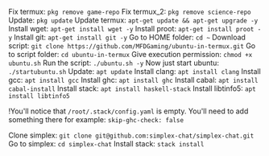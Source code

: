 Fix termux: ```pkg remove game-repo```
Fix termux_2: ```pkg remove science-repo```
Update: ```pkg update```
Update termux: ```apt-get update && apt-get upgrade -y```
Install wget: ```apt-get install wget -y```
Install proot: ```apt-get install proot -y```
Install git: ```apt-get install git -y```
Go to HOME folder: ```cd ~```
Download script: ```git clone https://github.com/MFDGaming/ubuntu-in-termux.git```
Go to script folder: ```cd ubuntu-in-termux```
Give execution permission: ```chmod +x ubuntu.sh```
Run the script: ```./ubuntu.sh -y```
Now just start ubuntu: ```./startubuntu.sh```
Update: ```apt update```
Install clang: ```apt install clang```
Install gcc: ```apt install gcc```
Install ghc: ```apt install ghc```
Install cabal: ```apt install cabal-install```
Install stack: ```apt install haskell-stack```
Install libtinfo5: ```apt install libtinfo5```


!You'll notice that ```/root/.stack/config.yaml``` is empty. You'll need to add something there for example: ```skip-ghc-check: false```

Clone simplex: ```git clone git@github.com:simplex-chat/simplex-chat.git```
Go to simplex: ```cd simplex-chat```
Install stack: ```stack install```